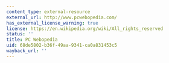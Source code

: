 ```yaml
---
content_type: external-resource
external_url: http://www.pcwebopedia.com/
has_external_license_warning: true
license: https://en.wikipedia.org/wiki/All_rights_reserved
status: ''
title: PC Webopedia
uid: 68de5802-b36f-49aa-9341-ca0a831453c5
wayback_url: ''
---
```

